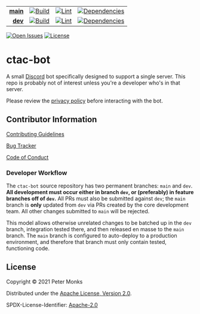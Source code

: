 | | | | |
|---:|:---:|:---:|:---:|
| [**main**](https://github.com/pmonks/ctac-bot/tree/main) | [![Build](https://github.com/pmonks/ctac-bot/workflows/build/badge.svg?branch=main)](https://github.com/pmonks/ctac-bot/actions?query=workflow%3Abuild) | [![Lint](https://github.com/pmonks/ctac-bot/workflows/lint/badge.svg?branch=main)](https://github.com/pmonks/ctac-bot/actions?query=workflow%3Alint) | [![Dependencies](https://github.com/pmonks/ctac-bot/workflows/dependencies/badge.svg?branch=main)](https://github.com/pmonks/ctac-bot/actions?query=workflow%3Adependencies) |
| [**dev**](https://github.com/pmonks/ctac-bot/tree/dev)  | [![Build](https://github.com/pmonks/ctac-bot/workflows/build/badge.svg?branch=dev)](https://github.com/pmonks/ctac-bot/actions?query=workflow%3Abuild) | [![Lint](https://github.com/pmonks/ctac-bot/workflows/lint/badge.svg?branch=dev)](https://github.com/pmonks/ctac-bot/actions?query=workflow%3Alint) | [![Dependencies](https://github.com/pmonks/ctac-bot/workflows/dependencies/badge.svg?branch=dev)](https://github.com/pmonks/ctac-bot/actions?query=workflow%3Adependencies) |

[![Open Issues](https://img.shields.io/github/issues/pmonks/ctac-bot.svg)](https://github.com/pmonks/ctac-bot/issues)
[![License](https://img.shields.io/github/license/pmonks/ctac-bot.svg)](https://github.com/pmonks/ctac-bot/blob/main/LICENSE)

# ctac-bot

A small [Discord](https://discord.com/) bot specifically designed to support a single server. This repo is probably not of interest unless you're a developer who's in that server.

Please review the [privacy policy](https://github.com/pmonks/ctac-bot/blob/main/PRIVACY.md) before interacting with the bot.

## Contributor Information

[Contributing Guidelines](https://github.com/pmonks/ctac-bot/blob/main/.github/CONTRIBUTING.md)

[Bug Tracker](https://github.com/pmonks/ctac-bot/issues)

[Code of Conduct](https://github.com/pmonks/ctac-bot/blob/main/.github/CODE_OF_CONDUCT.md)

### Developer Workflow

The `ctac-bot` source repository has two permanent branches: `main` and `dev`.  **All development must occur either in branch `dev`, or (preferably) in feature branches off of `dev`.**  All PRs must also be submitted against `dev`; the `main` branch is **only** updated from `dev` via PRs created by the core development team.  All other changes submitted to `main` will be rejected.

This model allows otherwise unrelated changes to be batched up in the `dev` branch, integration tested there, and then released en masse to the `main` branch.  The `main` branch is configured to auto-deploy to a production environment, and therefore that branch must only contain tested, functioning code.

## License

Copyright © 2021 Peter Monks

Distributed under the [Apache License, Version 2.0](http://www.apache.org/licenses/LICENSE-2.0).

SPDX-License-Identifier: [Apache-2.0](https://spdx.org/licenses/Apache-2.0)
